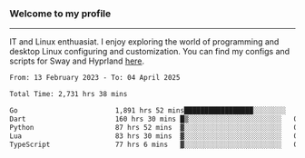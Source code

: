 ### Welcome to my profile

---

IT and Linux enthuasiat. I enjoy exploring the world of programming and desktop Linux configuring and customization. You can find my configs and scripts for Sway and Hyprland [here](https://github.com/uroborosq/mess-of-linux-configurations).

<!-- <div display="block">
 	<img align="left" width="48%" alt="isocalendar" src=".github/metrics/isocalendar_metrics.svg" />
	<img align="center" width="48%" alt="contributions" src=".github/metrics/contributions_metrics.svg" />
	<img align="center" alt="languages" src=".github/metrics/languages_metrics.svg" />
</div> -->

<!-- ![](https://komarev.com/ghpvc/?username=uroborosq&color=success&style=flat-square) -->
<!-- [](https://img.shields.io/github/last-commit/uroborosq/uroborosq?label=Profile%20updated&style=flat-square) -->

<!--START_SECTION:waka-->

```txt
From: 13 February 2023 - To: 04 April 2025

Total Time: 2,731 hrs 38 mins

Go                        1,891 hrs 52 mins█████████████████░░░░░░░░   68.63 %
Dart                      160 hrs 30 mins █▒░░░░░░░░░░░░░░░░░░░░░░░   05.82 %
Python                    87 hrs 52 mins  ▓░░░░░░░░░░░░░░░░░░░░░░░░   03.19 %
Lua                       83 hrs 30 mins  ▓░░░░░░░░░░░░░░░░░░░░░░░░   03.03 %
TypeScript                77 hrs 6 mins   ▓░░░░░░░░░░░░░░░░░░░░░░░░   02.80 %
```

<!--END_SECTION:waka-->
